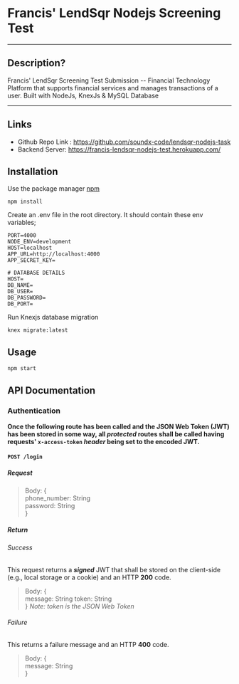 # Francis' LendSqr Nodejs Screening Test
***
## Description?
Francis' LendSqr Screening Test Submission -- Financial Technology Platform that supports financial services and manages transactions of a user. Built with NodeJs, KnexJs & MySQL Database
* * *

## Links

- Github Repo Link : https://github.com/soundx-code/lendsqr-nodejs-task
- Backend Server: https://francis-lendsqr-nodejs-test.herokuapp.com/

## Installation

Use the package manager [npm](https://www.npm.com)

```
npm install
```

Create an .env file in the root directory. It should contain these env variables;
 
```
PORT=4000
NODE_ENV=development
HOST=localhost
APP_URL=http://localhost:4000
APP_SECRET_KEY=

# DATABASE DETAILS
HOST=
DB_NAME=
DB_USER=
DB_PASSWORD=
DB_PORT=
```

Run Knexjs database migration

```
knex migrate:latest
```

## Usage

```js
npm start

```

## API Documentation
### Authentication
**Once the following route has been called and the JSON Web Token (JWT) has been stored in some way, all *protected* routes shall 
be called having requests' `x-access-token` *header* being set to the encoded JWT.**  
#### `POST /login`
##### Request
> Body: {  
> phone_number: String  
> password: String  
> }
##### Return
###### Success
This request returns a ***signed*** JWT that shall be stored on the client-side (e.g., local storage or a cookie) and an HTTP **200** code.
> Body: {  
> message: String
> token: String  
> }
*Note: token is the JSON Web Token*
###### Failure
This returns a failure message and an HTTP **400** code.
> Body: {  
> message: String  
> }
